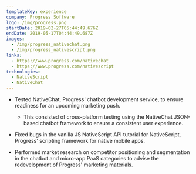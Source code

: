 ```yaml
---
templateKey: experience
company: Progress Software
logo: /img/progress.png
startDate: 2019-02-27T05:44:49.676Z
endDate: 2019-05-17T04:44:49.687Z
images:
  - /img/progress_nativechat.png
  - /img/progress_nativescript.png
links:
  - https://www.progress.com/nativechat
  - https://www.progress.com/nativescript
technologies:
  - NativeScript
  - NativeChat
---
```

* Tested NativeChat, Progress' chatbot development service, to ensure readiness for an upcoming marketing push.

  * This consisted of cross-platform testing using the NativeChat JSON-based chatbot framework to ensure a consistent user experience.
* Fixed bugs in the vanilla JS NativeScript API tutorial for NativeScript, Progress' scripting framework for native mobile apps.
* Performed market research on competitor positioning and segmentation in the chatbot and micro-app PaaS categories to advise the redevelopment of Progress' marketing materials.